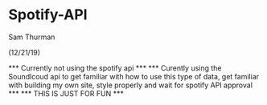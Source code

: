 # Spotify-API
Sam Thurman

(12/21/19)

*** Currently not using the spotify api ***
*** Curently using the Soundlcoud api to get familiar with how to use this type of data, get familiar with building my own site, style properly and wait for spotify API approval ***
*** THIS IS JUST FOR FUN ***